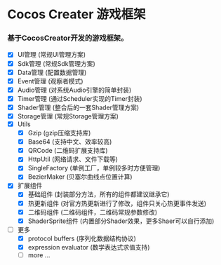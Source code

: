 # Cocos Creater 游戏框架

### 基于CocosCreator开发的游戏框架。

- [x] UI管理 (常规UI管理方案)
- [x] Sdk管理 (常规Sdk管理方案)
- [x] Data管理 (配置数据管理)
- [x] Event管理 (观察者模式)
- [x] Audio管理 (对系统Audio引擎的简单封装)
- [x] Timer管理 (通过Scheduler实现的Timer封装)
- [x] Shader管理 (整合后的一套Shader管理方案)
- [x] Storage管理 (常规Storage管理方案)
- [x] Utils
  - [x] Gzip (gzip压缩支持库)
  - [x] Base64 (支持中文、效率较高)
  - [x] QRCode  (二维码扩展支持库)
  - [x] HttpUtil (网络请求、文件下载等)
  - [x] SingleFactory (单例工厂，单例较多时方便管理)
  - [x] BezierMaker (贝塞尔曲线点位置计算)
- [x] 扩展组件
  - [x] 基础组件 (封装部分方法，所有的组件都建议继承它)
  - [x] 热更新组件 (对官方热更新进行了修改，组件只关心热更事件发送)
  - [x] 二维码组件 (二维码组件，二维码常规参数修改)
  - [x] ShaderSprite组件 (内置部分Shader效果，更多Shaer可以自行添加)

- [ ] 更多
  - [x] protocol buffers (序列化数据结构协议)
  - [x] expression evaluator (数学表达式求值支持)
  - [ ] more ...